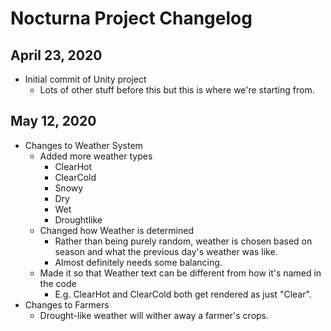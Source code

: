 # Nocturna Project Changelog

## April 23, 2020

- Initial commit of Unity project
  - Lots of other stuff before this but this is where we're starting from.

## May 12, 2020

- Changes to Weather System
  - Added more weather types
    - ClearHot
    - ClearCold
    - Snowy
    - Dry
    - Wet
    - Droughtlike
  - Changed how Weather is determined
    - Rather than being purely random, weather is chosen based on season and what the previous day's weather was like.
    - Almost definitely needs some balancing.
  - Made it so that Weather text can be different from how it's named in the code
    - E.g. ClearHot and ClearCold both get rendered as just "Clear".
- Changes to Farmers
  - Drought-like weather will wither away a farmer's crops.

